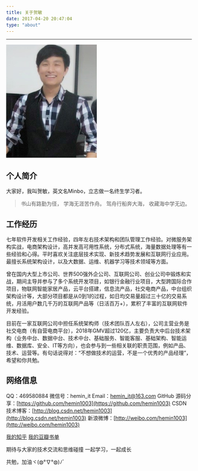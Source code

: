 ```yaml
---
title: 关于贺敏
date: 2017-04-20 20:47:04
type: "about"
---
```

***
![avatar](../uploads/avatar.png)

## 个人简介

大家好，我叫贺敏，英文名Minbo，立志做一名终生学习者。

>书山有路勤为径，
学海无涯苦作舟。
驾舟行船奔大海，
收藏海中学无边。

## 工作经历

七年软件开发相关工作经验，四年左右技术架构和团队管理工作经验。对微服务架构实战，电商架构设计，高并发高可用性系统，分布式系统，海量数据处理等有一些经验和心得。平时喜欢关注底层技术实现、新技术趋势发展和互联网行业应用。最擅长系统架构设计，以及大数据、运维、机器学习等技术领域等方面。

曾在国内大型上市公司、世界500强外企公司、互联网公司、创业公司中锻炼和实战，期间主导并参与了多个系统开发项目，如银行金融行业项目，大型跨国际合作项目，物联网智能家居产品，云平台搭建，信息流产品，社交电商产品，中台组织架构设计等，大部分项目都是从0到1的过程，如日均交易量超过三十亿的交易系统，月活用户数几千万的互联网产品等（日活百万+），累积了丰富的互联网软件开发经验。

目前在一家互联网公司中担任系统架构师（技术团队百人左右），公司主营业务是社交电商（有自营电商平台），2018年GMV超过120亿，主要负责大中后台技术架构（业务中台、数据中台、技术中台、基础服务、智能客服、基础架构、智能运维、数据库、安全、IT等方向），也会参与到一些相关联的职责范围，例如产品、技术、运营等。有句话说得对：“不想做技术的运营，不是一个优秀的产品经理”，希望和你共勉。

## 网络信息

QQ：469580884
微信号：hemin_it
Email：hemin_it@163.com
GitHub 源码分享：[https://github.com/hemin1003](https://github.com/hemin1003)
CSDN 技术博客：[http://blog.csdn.net/hemin1003](http://blog.csdn.net/hemin1003)
新浪微博：[http://weibo.com/hemin1003](http://weibo.com/hemin1003)

[我的知乎](https://www.zhihu.com/people/hemin1003/activities)
[我的豆瓣书单](https://book.douban.com/people/hemin1003/)


期待与大家的技术交流和思维碰撞
一起学习，一起成长

共勉，加油ヾ(◍°∇°◍)ﾉﾞ

